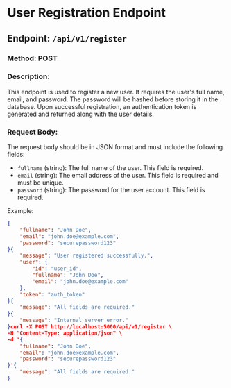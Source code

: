 # User Registration Endpoint

## Endpoint: `/api/v1/register`

### Method: POST

### Description:
This endpoint is used to register a new user. It requires the user's full name, email, and password. The password will be hashed before storing it in the database. Upon successful registration, an authentication token is generated and returned along with the user details.

### Request Body:
The request body should be in JSON format and must include the following fields:
- `fullname` (string): The full name of the user. This field is required.
- `email` (string): The email address of the user. This field is required and must be unique.
- `password` (string): The password for the user account. This field is required.

Example:
```json
{
    "fullname": "John Doe",
    "email": "john.doe@example.com",
    "password": "securepassword123"
}{
    "message": "User registered successfully.",
    "user": {
        "id": "user_id",
        "fullname": "John Doe",
        "email": "john.doe@example.com"
    },
    "token": "auth_token"
}{
    "message": "All fields are required."
}{
    "message": "Internal server error."
}curl -X POST http://localhost:5000/api/v1/register \
-H "Content-Type: application/json" \
-d '{
    "fullname": "John Doe",
    "email": "john.doe@example.com",
    "password": "securepassword123"
}'{
    "message": "All fields are required."
}

